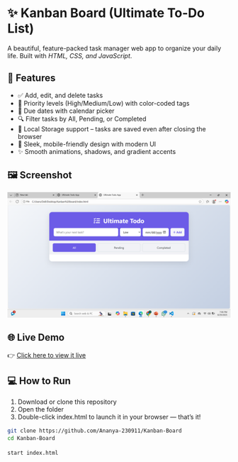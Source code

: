 # ✨ Kanban Board (Ultimate To-Do List)

A beautiful, feature-packed task manager web app to organize your daily life. Built with *HTML, CSS, and JavaScript*.

## 🚀 Features

- ✅ Add, edit, and delete tasks
- 🔴 Priority levels (High/Medium/Low) with color-coded tags
- 📅 Due dates with calendar picker
- 🔍 Filter tasks by All, Pending, or Completed
- 💾 Local Storage support – tasks are saved even after closing the browser
- 📱 Sleek, mobile-friendly design with modern UI
- ✨ Smooth animations, shadows, and gradient accents

## 🖼 Screenshot

![Screenshot](https://github.com/Ananya-230911/Kanban-Board/blob/main/Screenshot%20(77).png?raw=true)

## 🌐 Live Demo

👉 [Click here to view it live](https://Ananya-230911.github.io/KanbanBoard/)

## 💻 How to Run

1. Download or clone this repository
2. Open the folder
3. Double-click index.html to launch it in your browser — that’s it!

```bash
git clone https://github.com/Ananya-230911/Kanban-Board
cd Kanban-Board

start index.html






